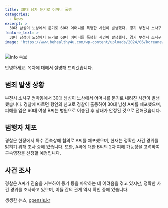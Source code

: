 ```yaml
---
title: 30대 남자 둔기로 어머니 폭행
categories:
  - News
excerpt: >
  30대 남성이 노상에서 둔기로 60대 어머니를 폭행한 사건이 발생했다. 경기 부천시 소사구 범박동에서 발생한 이 사건으로 경찰은 A씨를 특수존속상해 혐의로 체포했다. 피해자는 병원으로 이송됐지만 생명에는 큰 지장이 없는 것으로 전해졌다. 경찰은 A씨의 동기와 2차 범행 가능성을 조사 중이며, 구속영장을 신청할 예정이라고 전했다. 현재 A씨는 진술을 거부하고 있다. (150자)
feature_text: >
  30대 남성이 노상에서 둔기로 60대 어머니를 폭행한 사건이 발생했다. 경기 부천시 소사구 범박동에서 발생한 이 사건으로 경찰은 A씨를 특수존속상해 혐의로 체포했다. 피해자는 병원으로 이송됐지만 생명에는 큰 지장이 없는 것으로 전해졌다. 경찰은 A씨의 동기와 2차 범행 가능성을 조사 중이며, 구속영장을 신청할 예정이라고 전했다. 현재 A씨는 진술을 거부하고 있다. (150자)
image: 'https://www.behealthy4u.com/wp-content/uploads/2024/06/koreanews.jpg'
---
```


<p><img src="https://www.behealthy4u.com/wp-content/uploads/2024/06/koreanews.jpg" alt="info 속보" /></p>

<p>안녕하세요. 목차에 대해서 설명해 드리겠습니다.</p>

<h2 data-ke-size="size26">범죄 발생 상황</h2>

<p data-ke-size="size16">부천시 소사구 범박동에서 30대 남성이 노상에서 어머니를 둔기로 내려친 사건이 발생했습니다. 경찰에 따르면 행인의 신고로 경찰이 출동하여 30대 남성 A씨를 체포했으며, 피해를 입은 60대 여성 B씨는 병원으로 이송된 후 상태가 안정된 것으로 전해졌습니다.</p>

<h2 data-ke-size="size26">범행자 체포</h2>

<p data-ke-size="size16">경찰은 현장에서 특수 존속상해 혐의로 A씨를 체포했으며, 현재는 정확한 사건 경위를 밝히기 위해 조사 중에 있습니다. 또한, A씨에 대한 B씨의 2차 피해 가능성을 고려하여 구속영장을 신청할 예정입니다.</p>

<h2 data-ke-size="size26">사건 조사</h2>

<p data-ke-size="size16">경찰은 A씨가 진술을 거부하여 동기 등을 파악하는 데 어려움을 겪고 있지만, 정확한 사건 경위를 조사하고 있으며, 이들 간의 관계 역시 확인 중에 있습니다.</p>
생생한 뉴스, <a href="https://opensis.kr" rel="dofollow">opensis.kr</a>


